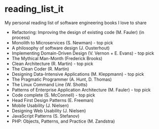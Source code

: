 # reading_list_it
My personal reading list of software engineering books I love to share

- Refactoring: Improving the design of existing code (M. Fauler) (in process)
- Monolith to Microservices (S. Newman) - top pick
- A philosophy of software design (J. Ousterhout)
- Implementing Domain-Driven Design (V. Vernon +  E. Evans) - top pick
- The Mythical Man-Month (Frederick Brooks)
- Clean Architecture (R. Martin) - top pick
- The Clean Coder (R. Martin)
- Designing Data-Intensive Applications (M. Kleppmann) - top pick
- The Pragmatic Programmer  (A. Hunt, D. Thomas)
- The Linux Command Line (W. Shotts)
- Patterns of Enterprise Application Architecture (M. Fauler) - top pick
- Code complete (S. McConnell) - top pick
- Head First Design Patterns (E. Freeman)
- Mobile Usability (J. Nielsen)
- Designing Web Usability (J. Nielsen)
- JavaScript Patterns (S. Stefanov)
- PHP: Objects, Patterns, and Practice (M. Zandstra)
